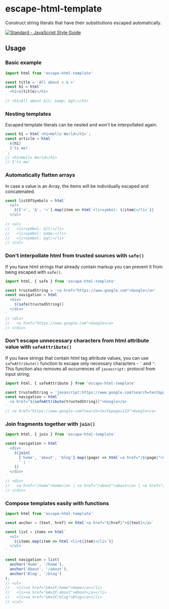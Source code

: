 # escape-html-template

Construct string literals that have their substitutions escaped automatically.

[![Standard - JavaScript Style Guide](https://cdn.rawgit.com/feross/standard/master/badge.svg)](https://github.com/feross/standard)

## Usage

### Basic example

```js
import html from 'escape-html-template'

const title = 'All about < & >'
const h1 = html`
  <h1>${title}</h1>
`
// <h1>All about &lt; &amp; &gt;</h1>
```

### Nesting templates

Escaped template literals can be nested and won't be interpollated again.

```js
const h1 = html`<h1>Hello World</h1>`;
const article = html`
  ${h1}
  I'ts me!
`;
// <h1>Hello World</h1>
// I'ts me!
```

### Automatically flatten arrays

In case a value is an Array, the items will be individually escaped and concatenated.

```js
const listOfSymbols = html`
  <ul>
    ${['<', '&', '>'].map(item => html`<li>symbol: ${item}</li>`)}
  </ul>
`
// <ul>
//   <li>symbol: &lt;</li>
//   <li>symbol: &amp;</li>
//   <li>symbol: &gt;</li>
// </ul>
```

### Don't interpollate html from trusted sources with `safe()`

If you have html strings that already contain markup you can prevent it from being escaped with `safe()`.

```js
import html, { safe } from 'escape-html-template'

const trustedString = '<a href="https://www.google.com">Google</a>'
const navigation = html`
  <div>
    ${safe(trustedString)}
  </div>
`
// <div>
//   <a href="https://www.google.com">Google</a>
// </div>
```

### Don't escape unnecessary characters from html attribute value with `safeAttribute()`

If you have strings that contain html tag attribute values, you can use `safeAttribute()` function to escape only necessary characters - `'` and `"`. This function also removes all occurrences of `javascript:` protocol from input string;

```js
import html, { safeAttribute } from 'escape-html-template'

const trustedString = 'javascript:https://www.google.com?search=test&page=123'
const navigation = html`
  <a href="${safeAttribute(trustedString)}">Google</a>
`
// <a href="https://www.google.com?search=test&page=123">Google</a>
```

### Join fragments together with `join()`

```js
import html, { join } from 'escape-html-template'

const navigation = html`
  <div>
    ${join(
      ['home', 'about', 'blog'].map((page) => html`<a href="/${page}">${page}</a>`),
      ' | '
    )}
  </div>
`
// <div>
//   <a href="/home">home</a> | <a href="/about">about</a> | <a href="/blog">blog</a>
// </div>
```

### Compose templates easily with functions

```js
import html from 'escape-html-template'

const anchor = (text, href) => html`<a href="${href}">${text}</a>`

const list = items => html`
  <ul>
    ${items.map(item => html`<li>${item}</li>`)}
  </ul>
`

const navigation = list(
  anchor('Home', '/home'),
  anchor('About', '/about'),
  anchor('Blog', '/blog')
);
// <ul>
//   <li><a href="&#x2F;home">Home</a></li>
//   <li><a href="&#x2F;about">About</a></li>
//   <li><a href="&#x2F;blog">Blog</a></li>
// </ul>
```
